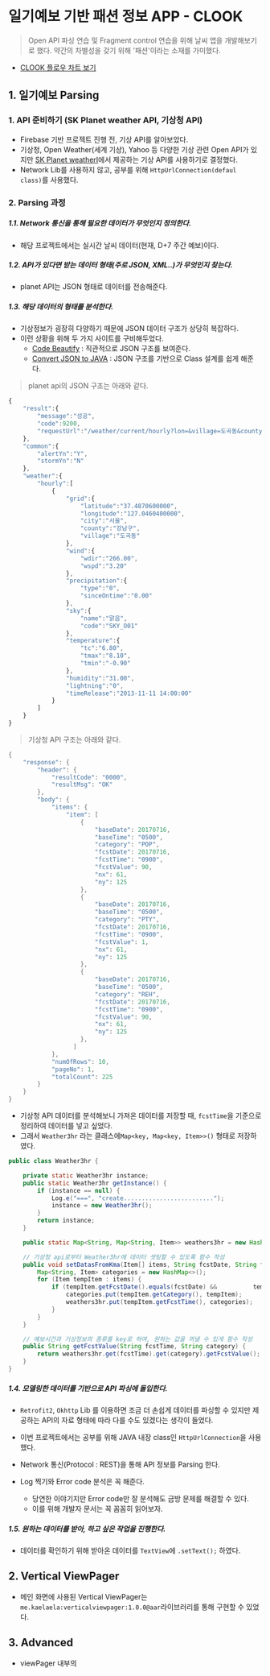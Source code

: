 # 일기예보 기반 패션 정보 APP - CLOOK

> Open API 파싱 연습 및 Fragment control 연습을 위해 날씨 앱을 개발해보기로 했다.
> 약간의 차별성을 갖기 위해 '패션'이라는 소재를 가미했다.

- [CLOOK 플로우 차트 보기](https://www.slideshare.net/secret/5aLvyGDSVFLnxL)



## 1. 일기예보 Parsing

### 1. API 준비하기 (SK Planet weather API, 기상청 API)

- Firebase 기반 프로젝트 진행 전, 기상 API를 알아보았다.
- 기상청, Open Weather(세계 기상), Yahoo 등 다양한 기상 관련 Open API가 있지만 [SK Planet weatherI](https://developers.skplanetx.com/develop/self-console/)에서 제공하는 기상 API를 사용하기로 결정했다.
- Network Lib를 사용하지 않고, 공부를 위해 `HttpUrlConnection(defaul class)`를 사용했다. 





### 2. Parsing 과정

##### 1.1. Network 통신을 통해 필요한 데이터가 무엇인지 정의한다.

- 해당 프로젝트에서는 실시간 날씨 데이터(현재, D+7 주간 예보)이다.



##### 1.2. API가 있다면 받는 데이터 형태(주로 JSON, XML..)가 무엇인지 찾는다.

- planet API는 JSON 형태로 데이터를 전송해준다. 



##### 1.3. 해당 데이터의 형태를 분석한다.

- 기상정보가 굉장히 다양하기 때문에 JSON 데이터 구조가 상당히 복잡하다.
- 이런 상황을 위해 두 가지 사이트를 구비해두었다.
  - [Code Beautify](https://codebeautify.org/) : 직관적으로 JSON 구조를 보여준다.
  - [Convert JSON to JAVA](http://pojo.sodhanalibrary.com/) : JSON 구조를 기반으로 Class 설계를 쉽게 해준다.

> planet api의 JSON 구조는 아래와 같다. 

```javascript
{
    "result":{
        "message":"성공",
        "code":9200,
        "requestUrl":"/weather/current/hourly?lon=&village=도곡동&county=강남구&lat=&city=서울&version=1"
    },
    "common":{
        "alertYn":"Y",
        "stormYn":"N"
    },
    "weather":{
        "hourly":[
            {
                "grid":{
                    "latitude":"37.4870600000",
                    "longitude":"127.0460400000",
                    "city":"서울",
                    "county":"강남구",
                    "village":"도곡동"
                },
                "wind":{
                    "wdir":"266.00",
                    "wspd":"3.20"
                },
                "precipitation":{
                    "type":"0",
                    "sinceOntime":"0.00"
                },
                "sky":{
                    "name":"맑음",
                    "code":"SKY_O01"
                },
                "temperature":{
                    "tc":"6.80",
                    "tmax":"8.10",
                    "tmin":"-0.90"
                },
                "humidity":"31.00",
                "lightning":"0",
                "timeRelease":"2013-11-11 14:00:00"
            }
        ]
    }
}
```



> 기상청 API 구조는 아래와 같다.

```java
{
	"response": {
		"header": {
			"resultCode": "0000",
			"resultMsg": "OK"
		},
		"body": {
			"items": {
				"item": [
					{
						"baseDate": 20170716,
						"baseTime": "0500",
						"category": "POP",
						"fcstDate": 20170716,
						"fcstTime": "0900",
						"fcstValue": 90,
						"nx": 61,
						"ny": 125
					},
					{
						"baseDate": 20170716,
						"baseTime": "0500",
						"category": "PTY",
						"fcstDate": 20170716,
						"fcstTime": "0900",
						"fcstValue": 1,
						"nx": 61,
						"ny": 125
					},
					{
						"baseDate": 20170716,
						"baseTime": "0500",
						"category": "REH",
						"fcstDate": 20170716,
						"fcstTime": "0900",
						"fcstValue": 90,
						"nx": 61,
						"ny": 125
					},
                  ]
			},
			"numOfRows": 10,
			"pageNo": 1,
			"totalCount": 225
		}
	}
}
```

- 기상청 API 데이터를 분석해보니 가져온 데이터를 저장할 때, `fcstTime`을 기준으로 정리하여 데이터를 넣고 싶었다.
- 그래서 `Weather3hr` 라는 클래스에`Map<key, Map<key, Item>>()` 형태로 저장하였다.

```java
public class Weather3hr {

    private static Weather3hr instance;
    public static Weather3hr getInstance() {
        if (instance == null) {
            Log.e("===", "create.........................");
            instance = new Weather3hr();
        }
        return instance;
    }

    public static Map<String, Map<String, Item>> weathers3hr = new HashMap<>();

  	// 기상청 api로부터 Weather3hr에 데이터 셋팅할 수 있도록 함수 작성
    public void setDatasFromKma(Item[] items, String fcstDate, String fcstTime) {
        Map<String, Item> categories = new HashMap<>();
        for (Item tempItem : items) {
            if (tempItem.getFcstDate().equals(fcstDate) && 			tempItem.getFcstTime().equals(fcstTime)) {
                categories.put(tempItem.getCategory(), tempItem);
                weathers3hr.put(tempItem.getFcstTime(), categories);
            }
        }
    }

  	// 예보시간과 기상정보의 종류를 key로 하여, 원하는 값을 꺼낼 수 있게 함수 작성
    public String getFcstValue(String fcstTime, String category) {
        return weathers3hr.get(fcstTime).get(category).getFcstValue();
    }
}
```

##### 1.4. 모델링한 데이터를 기반으로 API 파싱에 돌입한다.

- `Retrofit2`, `Okhttp` Lib 를 이용하면 조금 더 손쉽게 데이터를 파싱할 수 있지만 제공하는 API의 자료 형태에 따라 다를 수도 있겠다는 생각이 들었다.
- 이번 프로젝트에서는 공부를 위해 JAVA 내장 class인 `HttpUrlConnection`을 사용했다.


- Network 통신(Protocol : REST)을 통해 API 정보를 Parsing 한다.
- Log 찍기와 Error code 분석은 꼭 해준다.
  - 당연한 이야기지만 Error code만 잘 분석해도 금방 문제를 해결할 수 있다.
  - 이를 위해 개발자 문서는 꼭 꼼꼼히 읽어보자.



##### 1.5. 원하는 데이터를 받아, 하고 싶은 작업을 진행한다.

- 데이터를 확인하기 위해 받아온 데이터를 `TextView`에 `.setText();` 하였다. 




## 2. Vertical ViewPager

- 메인 화면에 사용된 Vertical ViewPager는 `me.kaelaela:verticalviewpager:1.0.0@aar`라이브러리를 통해 구현할 수 있었다.



## 3. Advanced

- viewPager 내부의 